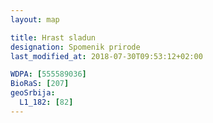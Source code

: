 ```yaml
---
layout: map

title: Hrast sladun
designation: Spomenik prirode
last_modified_at: 2018-07-30T09:53:12+02:00

WDPA: [555589036]
BioRaS: [207]
geoSrbija:
  L1_182: [82]
---
```


